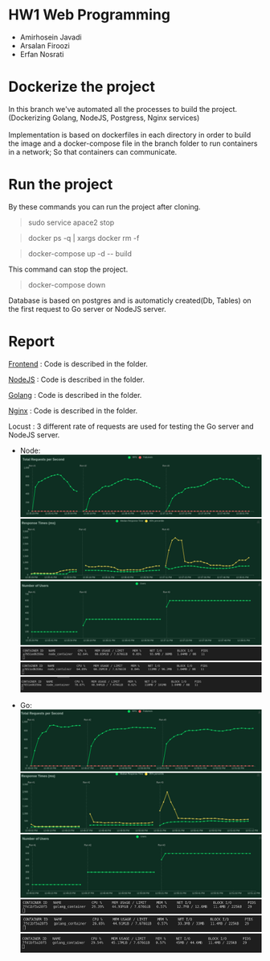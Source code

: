 # **HW1 Web Programming**

- Amirhosein Javadi
- Arsalan Firoozi 
- Erfan Nosrati
# Dockerize the project

In this branch we've automated all the processes to build the project.(Dockerizing Golang, NodeJS, Postgress, Nginx services)
<br/><br>
Implementation is based on dockerfiles in each directory in order to build the image and a docker-compose file in the branch folder to run containers in a network; So that containers can communicate. 

# Run the project 

By these commands you can run the project after cloning. 
> sudo service apace2 stop

> docker ps -q | xargs docker rm -f

> docker-compose up -d -- build

This command can stop the project.
> docker-compose down 

Database is based on postgres and is automaticly created(Db, Tables) on the first request to Go server or NodeJS server.

# Report

[Frontend](/Front/ReadMe.md) : Code is described in the folder.

[NodeJS](/NodeJS/ReadMe.md) : Code is described in the folder.

[Golang](/Go/ReadMe.md) : Code is described in the folder.

[Nginx](/Nginx/ReadMe.md) : Code is described in the folder.

Locust :
3 different rate of requests are used for testing the Go server and NodeJS server.

* Node:
    ![image](Images/Node_RPS.png)
    ![image](Images/Node_RT.png)
    ![image](Images/Node_NU.png)
    ![image](Images/Node_CPU1.png)
    ![image](Images/Node_CPU2.png)
    ![image](Images/Node_CPU3.png)


* Go:
    ![image](Images/Go_RPS.png)
    ![image](Images/Go_RT.png)
    ![image](Images/Go_NU.png)
    ![image](Images/Go_CPU1.png)
    ![image](Images/Go_CPU2.png)
    ![image](Images/Go_CPU3.png)